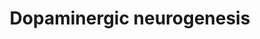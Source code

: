---
annotations:
- id: PW:0000394
  parent: signaling pathway
  type: Pathway Ontology
  value: dopamine signaling pathway
authors:
- Mkutmon
- Susan
- MaintBot
- Eweitz
description: 'Converted to human from mouse: http://www.wikipathways.org/index.php/Pathway:WP1498'
last-edited: 2021-05-21
organisms:
- Bos taurus
redirect_from:
- /index.php/Pathway:WP3196
- /instance/WP3196
revision: null
schema-jsonld:
- '@context': https://schema.org/
  '@id': https://wikipathways.github.io/pathways/WP3196.html
  '@type': Dataset
  creator:
    '@type': Organization
    name: WikiPathways
  description: 'Converted to human from mouse: http://www.wikipathways.org/index.php/Pathway:WP1498'
  keywords:
  - ALDH1A1
  - ASCL1
  - CDKN1C
  - DDC
  - EN1
  - EN2
  - FGF8
  - FOXA2
  - GBX2
  - GLI1
  - GLI2
  - LMX1A
  - LMX1B
  - MSX1
  - NEUROD1
  - NEUROG2
  - NKX2-2
  - NKX6-1
  - NR4A2
  - OTX2
  - PITX3
  - RET
  - Retinoic acid
  - SHH
  - SLC18A2
  - SLC6A3
  - SOX2
  - STAT3
  - TGFB1
  - TH
  - WNT1
  license: CC0
  name: Dopaminergic neurogenesis
seo: CreativeWork
title: Dopaminergic neurogenesis
wpid: WP3196
---